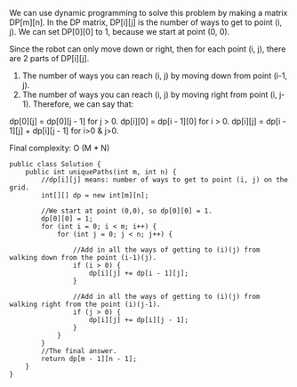 We can use dynamic programming to solve this problem by making a matrix DP[m][n].
In the DP matrix, DP[i][j] is the number of ways to get to point (i, j).
We can set DP[0][0] to 1, because we start at point (0, 0).

Since the robot can only move down or right, then for each point (i, j), there are 2 parts of DP[i][j].

1. The number of ways you can reach (i, j) by moving down from point (i-1, j).
2. The number of ways you can reach (i, j) by moving right from point (i, j-1).
Therefore, we can say that:

dp[0][j] = dp[0][j - 1] for j > 0.
dp[i][0] = dp[i - 1][0] for i > 0.
dp[i][j] = dp[i - 1][j] + dp[i][j - 1] for i>0 & j>0.

Final complexity: O (M * N)



```
public class Solution {
    public int uniquePaths(int m, int n) {
        //dp[i][j] means: number of ways to get to point (i, j) on the grid.
        int[][] dp = new int[m][n];

        //We start at point (0,0), so dp[0][0] = 1.
        dp[0][0] = 1;
        for (int i = 0; i < m; i++) {
            for (int j = 0; j < n; j++) {

                //Add in all the ways of getting to (i)(j) from walking down from the point (i-1)(j).
                if (i > 0) {
                    dp[i][j] += dp[i - 1][j];
                }

                //Add in all the ways of getting to (i)(j) from walking right from the point (i)(j-1).
                if (j > 0) {
                    dp[i][j] += dp[i][j - 1];
                }
            }
        }
        //The final answer.
        return dp[m - 1][n - 1];
    }
}
```
